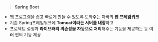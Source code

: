 > **Spring Boot**
> 
- 웹 프로그램을 쉽고 빠르게 만들 수 있도록 도와주는 자바의 **웹 프레임워크**
- 기존 Spring프레임워크에  **Tomcat이라는 서버를 내장**하고
- 프로젝트 설정과 **라이브러리 의존성을 자동으로 처리**해주는 기능을 제공하는 등 여러 편의 기능 제공
